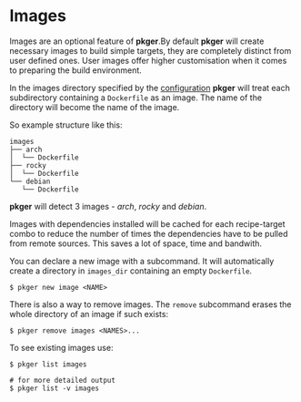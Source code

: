 # Images

Images are an optional feature of **pkger**.By default **pkger** will create necessary images to build simple targets,
they are completely distinct from user defined ones. User images offer higher customisation when it comes to preparing
the build environment.

In the images directory specified by the [configuration](./configuration.md) **pkger** will treat each subdirectory
containing a `Dockerfile` as an image. The name of the directory will become the name of the image.

So example structure like this:
```
images
├── arch
│  └── Dockerfile
├── rocky
│  └── Dockerfile
└── debian
   └── Dockerfile
```
**pkger** will detect 3 images - *arch*, *rocky* and *debian*.

Images with dependencies installed will be cached for each recipe-target combo to reduce the number of times the
dependencies have to be pulled from remote sources. This saves a lot of space, time and bandwith.


You can declare a new image with a subcommand. It will automatically create a directory in `images_dir`
containing an empty `Dockerfile`.

```shell
$ pkger new image <NAME>
```

There is also a way to remove images. The `remove` subcommand erases the whole directory of an image if
such exists:

```shell
$ pkger remove images <NAMES>...
```

To see existing images use:
```shell
$ pkger list images

# for more detailed output
$ pkger list -v images
```
